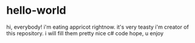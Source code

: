 # hello-world

hi, everybody! i'm eating appricot rightnow. it's very teasty
i'm creator of this repository. i will fill them pretty nice c# code
hope, u enjoy
